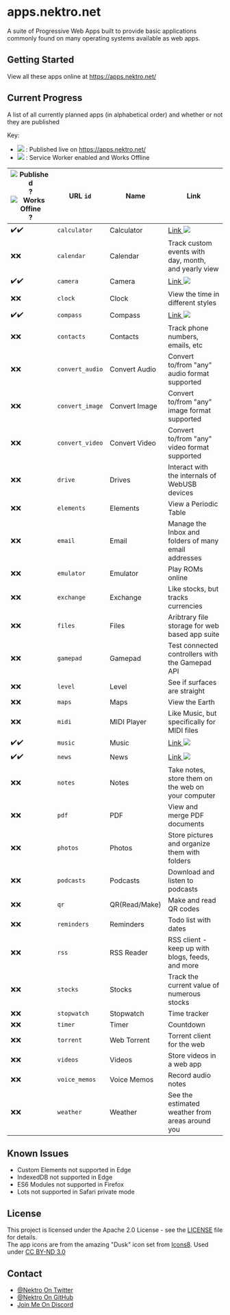 [pub]: https://png.icons8.com/color/24/000000/domain.png
[swe]: https://png.icons8.com/color/24/000000/wifi-off.png
[out]: https://png.icons8.com/color/16/000000/external-link.png

# apps.nektro.net
A suite of Progressive Web Apps built to provide basic applications commonly found on many operating systems available as web apps.

## Getting Started
View all these apps online at https://apps.nektro.net/

## Current Progress
A list of all currently planned apps (in alphabetical order) and whether or not they are published

Key:
- ![][pub] : Published live on https://apps.nektro.net/
- ![][swe] : Service Worker enabled and Works Offline

| ![Published][pub]? ![Works Offine][swe]? | URL `id` | Name | Link |
| ----- | --------------- | ------------- | ---------------------------------------------------- |
| ✔️✔️ | `calculator`    | Calculator    | [Link ![][out]](https://apps.nektro.net/calculator/) |
| ❌❌ | `calendar`      | Calendar      | Track custom events with day, month, and yearly view |
| ✔️✔️ | `camera`        | Camera        | [Link ![][out]](https://apps.nektro.net/camera/) |
| ❌❌ | `clock`         | Clock         | View the time in different styles |
| ✔️✔️ | `compass`       | Compass       | [Link ![][out]](https://apps.nektro.net/compass/) |
| ❌❌ | `contacts`      | Contacts      | Track phone numbers, emails, etc |
| ❌❌ | `convert_audio` | Convert Audio | Convert to/from "any" audio format supported |
| ❌❌ | `convert_image` | Convert Image | Convert to/from "any" image format supported |
| ❌❌ | `convert_video` | Convert Video | Convert to/from "any" video format supported |
| ❌❌ | `drive`         | Drives        | Interact with the internals of WebUSB devices |
| ❌❌ | `elements`      | Elements      | View a Periodic Table |
| ❌❌ | `email`         | Email         | Manage the Inbox and folders of many email addresses |
| ❌❌ | `emulator`      | Emulator      | Play ROMs online |
| ❌❌ | `exchange`      | Exchange      | Like stocks, but tracks currencies |
| ❌❌ | `files`         | Files         | Aribtrary file storage for web based app suite |
| ❌❌ | `gamepad`       | Gamepad       | Test connected controllers with the Gamepad API |
| ❌❌ | `level`         | Level         | See if surfaces are straight |
| ❌❌ | `maps`          | Maps          | View the Earth |
| ❌❌ | `midi`          | MIDI Player   | Like Music, but specifically for MIDI files |
| ✔️✔️ | `music`         | Music         | [Link ![][out]](https://apps.nektro.net/music/) |
| ✔️✔️ | `news`          | News          | [Link ![][out]](https://apps.nektro.net/news/) |
| ❌❌ | `notes`         | Notes         | Take notes, store them on the web on your computer |
| ❌❌ | `pdf`           | PDF           | View and merge PDF documents |
| ❌❌ | `photos`        | Photos        | Store pictures and organize them with folders |
| ❌❌ | `podcasts`      | Podcasts      | Download and listen to podcasts |
| ❌❌ | `qr`            | QR(Read/Make) | Make and read QR codes |
| ❌❌ | `reminders`     | Reminders     | Todo list with dates |
| ❌❌ | `rss`           | RSS Reader    | RSS client - keep up with blogs, feeds, and more |
| ❌❌ | `stocks`        | Stocks        | Track the current value of numerous stocks |
| ❌❌ | `stopwatch`     | Stopwatch     | Time tracker |
| ❌❌ | `timer`         | Timer         | Countdown |
| ❌❌ | `torrent`       | Web Torrent   | Torrent client for the web |
| ❌❌ | `videos`        | Videos        | Store videos in a web app |
| ❌❌ | `voice_memos`   | Voice Memos   | Record audio notes |
| ❌❌ | `weather`       | Weather       | See the estimated weather from areas around you |

## Known Issues
- Custom Elements not supported in Edge
- IndexedDB not supported in Edge
- ES6 Modules not supported in Firefox
- Lots  not supported in Safari private mode

## License
This project is licensed under the Apache 2.0 License - see the [LICENSE](LICENSE) file for details.  
The app icons are from the amazing "Dusk" icon set from [Icons8](https://icons8.com/). Used under [CC BY-ND 3.0](https://creativecommons.org/licenses/by-nd/3.0/)

## Contact
- [@Nektro On Twitter](https://twitter.com/Nektro)
- [@Nektro On GitHub](https://github.com/Nektro)
- [Join Me On Discord](https://discord.gg/beUGrGk)
